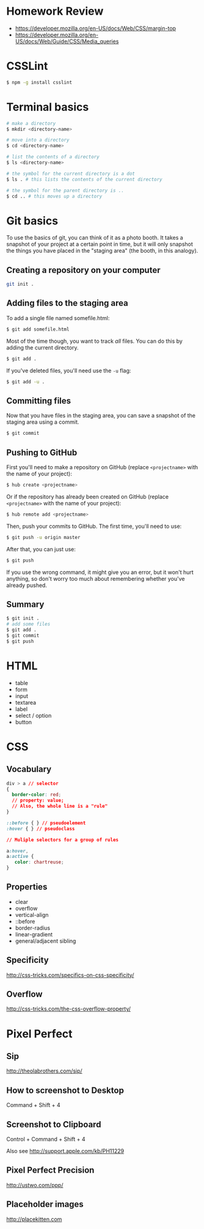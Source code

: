 # Homework Review
- https://developer.mozilla.org/en-US/docs/Web/CSS/margin-top
- https://developer.mozilla.org/en-US/docs/Web/Guide/CSS/Media_queries

# CSSLint

```sh
$ npm -g install csslint
```

# Terminal basics

```sh
# make a directory
$ mkdir <directory-name>

# move into a directory
$ cd <directory-name>

# list the contents of a directory
$ ls <directory-name>

# the symbol for the current directory is a dot
$ ls . # this lists the contents of the current directory

# the symbol for the parent directory is ..
$ cd .. # this moves up a directory
```

# Git basics
To use the basics of git, you can think of it as a photo booth. It takes a snapshot of your project at a certain point in time, but it will only snapshot the things you have placed in the "staging area" (the booth, in this analogy).

## Creating a repository on your computer

```sh
git init .
```

## Adding files to the staging area

To add a single file named somefile.html:

```sh
$ git add somefile.html
```

Most of the time though, you want to track *all* files. You can do this by adding the current directory.

```sh
$ git add .
```

If you've deleted files, you'll need use the `-u` flag:

```sh
$ git add -u .
```

## Committing files
Now that you have files in the staging area, you can save a snapshot of the staging area using a commit.

```sh
$ git commit
```

## Pushing to GitHub

First you'll need to make a repository on GitHub (replace `<projectname>` with the name of your project):

```sh
$ hub create <projectname>
```

Or if the repository has already been created on GitHub (replace `<projectname>` with the name of your project):

```sh
$ hub remote add <projectname>
```

Then, push your commits to GitHub. The first time, you'll need to use:

```sh
$ git push -u origin master
```

After that, you can just use:
```sh
$ git push
```

If you use the wrong command, it might give you an error, but it won't hurt anything, so don't worry too much about remembering whether you've already pushed.

## Summary

```sh
$ git init .
# add some files
$ git add .
$ git commit
$ git push
```

# HTML
- table
- form
- input
- textarea
- label
- select / option
- button

# CSS
## Vocabulary
```css
div > a // selector
{
  border-color: red;
  // property: value;
  // Also, the whole line is a "rule"
}

::before { } // pseudoelement
:hover { } // pseudoclass

// Muliple selectors for a group of rules

a:hover,
a:active {
   color: chartreuse;
}
```

## Properties
- clear
- overflow
- vertical-align
- ::before
- border-radius
- linear-gradient
- general/adjacent sibling

## Specificity
http://css-tricks.com/specifics-on-css-specificity/

## Overflow
http://css-tricks.com/the-css-overflow-property/

# Pixel Perfect
## Sip
http://theolabrothers.com/sip/

## How to screenshot to Desktop
Command + Shift + 4

## Screenshot to Clipboard
Control + Command + Shift + 4

Also see http://support.apple.com/kb/PH11229

## Pixel Perfect Precision
http://ustwo.com/ppp/

## Placeholder images
http://placekitten.com

